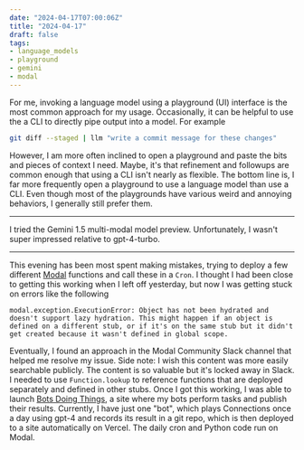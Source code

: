 ```yaml
---
date: "2024-04-17T07:00:06Z"
title: "2024-04-17"
draft: false
tags:
- language_models
- playground
- gemini
- modal
---
```


For me, invoking a language model using a playground (UI) interface is the most common approach for my usage.
Occasionally, it can be helpful to use the a CLI to directly pipe output into a model.
For example

```sh
git diff --staged | llm "write a commit message for these changes"
```

However, I am more often inclined to open a playground and paste the bits and pieces of context I need.
Maybe, it's that refinement and followups are common enough that using a CLI isn't nearly as flexible.
The bottom line is, I far more frequently open a playground to use a language model than use a CLI.
Even though most of the playgrounds have various weird and annoying behaviors, I generally still prefer them.

---

I tried the Gemini 1.5 multi-modal model preview.
Unfortunately, I wasn't super impressed relative to gpt-4-turbo.

---

This evening has been most spent making mistakes, trying to deploy a few different [Modal](https://modal.com/) functions and call these in a `Cron`.
I thought I had been close to getting this working when I left off yesterday, but now I was getting stuck on errors like the following

```text
modal.exception.ExecutionError: Object has not been hydrated and doesn't support lazy hydration. This might happen if an object is defined on a different stub, or if it's on the same stub but it didn't get created because it wasn't defined in global scope.
```

Eventually, I found an approach in the Modal Community Slack channel that helped me resolve my issue.
Side note: I wish this content was more easily searchable publicly. The content is so valuable but it's locked away in Slack.
I needed to use `Function.lookup` to reference functions that are deployed separately and defined in other stubs.
Once I got this working, I was able to launch [Bots Doing Things](https://bots-doing-things.vercel.app/), a site where my bots perform tasks and publish their results.
Currently, I have just one "bot", which plays Connections once a day using gpt-4 and records its result in a git repo, which is then deployed to a site automatically on Vercel.
The daily cron and Python code run on Modal.
